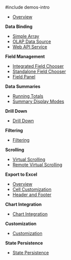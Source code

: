 #include demos-intro

- [Overview](https://js.devexpress.com/Demos/WidgetsGallery/Demo/PivotGrid/Overview/)

**Data Binding**

- [Simple Array](https://js.devexpress.com/Demos/WidgetsGallery/Demo/PivotGrid/SimpleArray/)
- [OLAP Data Source](https://js.devexpress.com/Demos/WidgetsGallery/Demo/PivotGrid/OLAPDataSource/)
- [Web API Service](https://js.devexpress.com/Demos/WidgetsGallery/Demo/PivotGrid/WebAPIService/)

**Field Management**

- [Integrated Field Chooser](https://js.devexpress.com/Demos/WidgetsGallery/Demo/PivotGrid/IntegratedFieldChooser/)
- [Standalone Field Chooser](https://js.devexpress.com/Demos/WidgetsGallery/Demo/PivotGrid/StandaloneFieldChooser/)
- [Field Panel](https://js.devexpress.com/Demos/WidgetsGallery/Demo/PivotGrid/FieldPanel/)

**Data Summaries**

- [Running Totals](https://js.devexpress.com/Demos/WidgetsGallery/Demo/PivotGrid/RunningTotals/)
- [Summary Display Modes](https://js.devexpress.com/Demos/WidgetsGallery/Demo/PivotGrid/SummaryDisplayModes/)

**Drill Down**

- [Drill Down](https://js.devexpress.com/Demos/WidgetsGallery/Demo/PivotGrid/DrillDown/)

**Filtering**

- [Filtering](https://js.devexpress.com/Demos/WidgetsGallery/Demo/PivotGrid/Filtering/)

**Scrolling**

- [Virtual Scrolling](https://js.devexpress.com/Demos/WidgetsGallery/Demo/PivotGrid/VirtualScrolling/)
- [Remote Virtual Scrolling](https://js.devexpress.com/Demos/WidgetsGallery/Demo/PivotGrid/RemoteVirtualScrolling/)

**Export to Excel**

- [Overview](https://js.devexpress.com/Demos/WidgetsGallery/Demo/PivotGrid/ExcelJSOverview/)
- [Cell Customization](https://js.devexpress.com/Demos/WidgetsGallery/Demo/PivotGrid/ExcelJSCellCustomization/)
- [Header and Footer](https://js.devexpress.com/Demos/WidgetsGallery/Demo/PivotGrid/ExcelJsHeaderAndFooter/)

**Chart Integration**

- [Chart Integration](https://js.devexpress.com/Demos/WidgetsGallery/Demo/PivotGrid/ChartIntegration/)

**Customization**

- [Customization](https://js.devexpress.com/Demos/WidgetsGallery/Demo/PivotGrid/Customization/)

**State Persistence**

- [State Persistence](https://js.devexpress.com/Demos/WidgetsGallery/Demo/PivotGrid/StatePersistence/)

